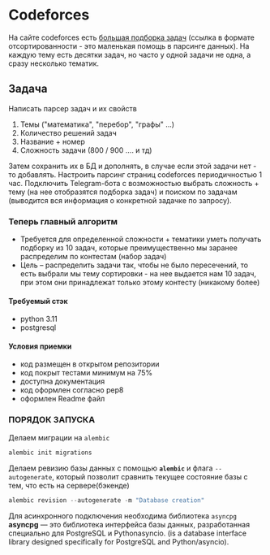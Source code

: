 # Codeforces
На сайте codeforces есть [большая подборка задач](https://codeforces.com/problemset?order=BY_SOLVED_DESC) (ссылка в формате отсортированности - это маленькая помощь в парсинге данных). На каждую тему есть десятки задач, но часто у одной задачи не одна, а сразу несколько тематик.

## Задача
Написать парсер задач и их свойств

1. Темы ("математика", "перебор", "графы" …)
2. Количество решений задач
3. Название + номер
4. Сложность задачи (800 / 900 …. и тд)

Затем сохранить их в БД и дополнять, в случае если этой задачи нет - то добавлять.
Настроить парсинг страниц codeforces периодичностью 1 час.
Подключить Telegram-бота с возможностью выбрать сложность + тему (на нее отобразятся подборка задач) и поиском по задачам (выводится вся информация о конкретной задачке по запросу).

### Теперь главный алгоритм
* Требуется для определенной сложности + тематики уметь получать подборку из 10 задач, которые преимущественно мы заранее распределим по контестам (набор задач)
* Цель – распределить задачи так, чтобы не было пересечений, то есть выбрали мы тему сортировки - на нее выдается нам 10 задач, при этом они принадлежат только этому контесту (никакому более)

#### Требуемый стэк
* python 3.11
* postgresql

#### Условия приемки
- код размещен в открытом репозитории
- код покрыт тестами минимум на 75%
- доступна документация
- код оформлен согласно pep8
- оформлен Readme файл


### ПОРЯДОК ЗАПУСКА
Делаем миграции на `alembic`
```python
alembic init migrations
```

Делаем ревизию базы данных с помощью **`alembic`** и флага `--autogenerate`, который позволит сравнить текущее состояние
базы с тем, что есть на сервере(бэкенде)
```python
alembic revision --autogenerate -m "Database creation"
```

Для асинхронного подключения необходима библиотека `asyncpg`
**asyncpg** — это библиотека интерфейса базы данных, разработанная специально для PostgreSQL и Pythonasyncio.
(is a database interface library designed specifically for PostgreSQL and Python/asyncio).

